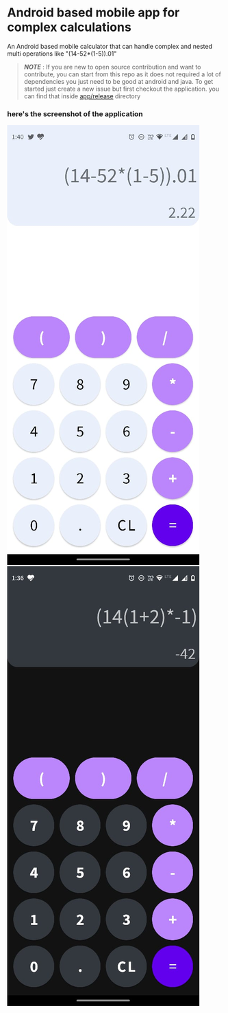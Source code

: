 # Android based mobile app for complex calculations
An Android based mobile calculator that can handle complex and nested multi operations like "(14-52*(1-5)).01"
>***NOTE*** : If you are new to open source contribution and want to contribute, you can start from this repo as it does not required a lot of dependencies you 
>just need to be good at android and java.
> To get started just create a new issue but first checkout the application. you can find that inside [app/release](https://github.com/kumarav1nash/Multi-operator-Mobile-Calculator/tree/main/app/release) directory



### here's the screenshot of the application

![Light UI](https://raw.githubusercontent.com/kumarav1nash/open-patch-folder/main/1_light.jpeg)
![ark UI](https://raw.githubusercontent.com/kumarav1nash/open-patch-folder/main/3_dark.jpeg)
